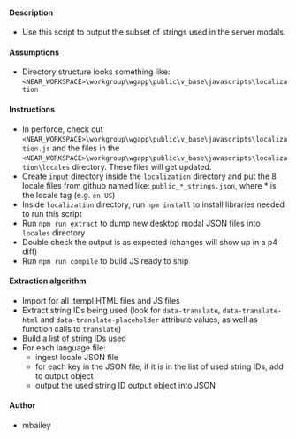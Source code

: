 #### Description
* Use this script to output the subset of strings used in the server modals.

#### Assumptions
* Directory structure looks something like: `<NEAR_WORKSPACE>\workgroup\wgapp\public\v_base\javascripts\localization`

#### Instructions
* In perforce, check out `<NEAR_WORKSPACE>\workgroup\wgapp\public\v_base\javascripts\localization.js` and the files in the `<NEAR_WORKSPACE>\workgroup\wgapp\public\v_base\javascripts\localization\locales` directory. These files will get updated.
* Create `input` directory inside the `localization` directory and put the 8 locale files from github named like: `public_*_strings.json`, where * is the locale tag (e.g. `en-US`)
* Inside `localization` directory, run `npm install` to install libraries needed to run this script
* Run `npm run extract` to dump new desktop modal JSON files into `locales` directory
* Double check the output is as expected (changes will show up in a p4 diff)
* Run `npm run compile` to build JS ready to ship

#### Extraction algorithm
* Import for all .templ HTML files and JS files
* Extract string IDs being used (look for `data-translate`, `data-translate-html` and `data-translate-placeholder` attribute values, as well as function calls to `translate`)
* Build a list of string IDs used
* For each language file:
	* ingest locale JSON file
	* for each key in the JSON file, if it is in the list of used string IDs, add to output object
	* output the used string ID output object into JSON

#### Author
* mbailey